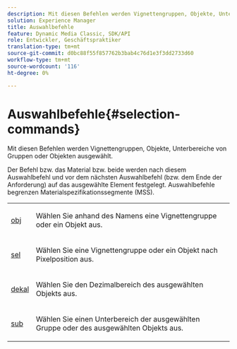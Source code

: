 ```yaml
---
description: Mit diesen Befehlen werden Vignettengruppen, Objekte, Unterbereiche von Gruppen oder Objekten ausgewählt.
solution: Experience Manager
title: Auswahlbefehle
feature: Dynamic Media Classic, SDK/API
role: Entwickler, Geschäftspraktiker
translation-type: tm+mt
source-git-commit: d0bc88f55f857762b3bab4c76d1e3f3dd2733d60
workflow-type: tm+mt
source-wordcount: '116'
ht-degree: 0%

---
```



# Auswahlbefehle{#selection-commands}

Mit diesen Befehlen werden Vignettengruppen, Objekte, Unterbereiche von Gruppen oder Objekten ausgewählt.

Der Befehl bzw. das Material bzw. beide werden nach diesem Auswahlbefehl und vor dem nächsten Auswahlbefehl (bzw. dem Ende der Anforderung) auf das ausgewählte Element festgelegt. Auswahlbefehle begrenzen Materialspezifikationssegmente (MSS).

<table id="simpletable_028957E516644FE8A7B1BC056A32FCD1"> 
 <tr class="strow"> 
  <td class="stentry"> <p><span class="codeph"> <a href="../../../../../../ir-api/http-protocol/image-rendering-api-ref/c-ir-http-protocol-ref/c-ir-http-protocol-command-reference/r-ir-obj.md#reference-31e7dac7931b4e0eb3c7589f120a1e6a" type="reference" format="dita" scope="local"> obj</a> </span> </p></td> 
  <td class="stentry"> <p>Wählen Sie anhand des Namens eine Vignettengruppe oder ein Objekt aus. </p></td> 
 </tr> 
 <tr class="strow"> 
  <td class="stentry"> <p><span class="codeph"> <a href="../../../../../../ir-api/http-protocol/image-rendering-api-ref/c-ir-http-protocol-ref/c-ir-http-protocol-command-reference/r-ir-sel.md#reference-01322c58d414481385c29fcdd27a090b" type="reference" format="dita" scope="local"> sel</a></span> </p></td> 
  <td class="stentry"> <p>Wählen Sie eine Vignettengruppe oder ein Objekt nach Pixelposition aus. </p></td> 
 </tr> 
 <tr class="strow"> 
  <td class="stentry"> <p><span class="codeph"> <a href="../../../../../../ir-api/http-protocol/image-rendering-api-ref/c-ir-http-protocol-ref/c-ir-http-protocol-command-reference/r-ir-decal.md#reference-3a5f1adc7fe24c91aa5655d64038e857" type="reference" format="dita" scope="local"> dekal</a></span> </p></td> 
  <td class="stentry"> <p>Wählen Sie den Dezimalbereich des ausgewählten Objekts aus. </p></td> 
 </tr> 
 <tr class="strow"> 
  <td class="stentry"> <p><span class="codeph"> <a href="../../../../../../ir-api/http-protocol/image-rendering-api-ref/c-ir-http-protocol-ref/c-ir-http-protocol-command-reference/r-ir-sub.md#reference-3cedba817f3c401495ba32bd1bf9b383" type="reference" format="dita" scope="local"> sub</a></span> </p></td> 
  <td class="stentry"> <p>Wählen Sie einen Unterbereich der ausgewählten Gruppe oder des ausgewählten Objekts aus. </p></td> 
 </tr> 
</table>

